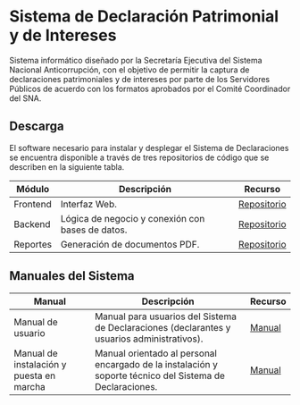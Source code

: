 # Sistema de Declaración Patrimonial y de Intereses

Sistema informático diseñado por la Secretaría Ejecutiva del Sistema Nacional Anticorrupción, con el objetivo de permitir la captura de declaraciones patrimoniales y de intereses por parte de los Servidores Públicos de acuerdo con los formatos aprobados por el Comité Coordinador del SNA.

## Descarga
El software necesario para instalar y desplegar el Sistema de Declaraciones
se encuentra disponible a través de tres repositorios de código que
se describen en la siguiente tabla.

| Módulo   | Descripción | Recurso |
| -------- | ----------- | -------- |
| Frontend | Interfaz Web. | [Repositorio](https://github.com/PDNMX/SistemaDeclaraciones_frontend)|
| Backend  | Lógica de negocio y conexión con bases de datos. | [Repositorio](https://github.com/PDNMX/SistemaDeclaraciones_backend)|
| Reportes | Generación de documentos PDF. | [Repositorio](https://github.com/PDNMX/SistemaDeclaraciones_reportes)|

## Manuales del Sistema

| Manual | Descripción | Recurso |
| ----------------- | ----------- | ----|
| Manual de usuario | Manual para usuarios del Sistema de Declaraciones (declarantes y usuarios administrativos). | [Manual]()|
| Manual de instalación y puesta en marcha | Manual orientado al personal encargado de la instalación y soporte técnico del Sistema de Declaraciones. | [Manual]()|
